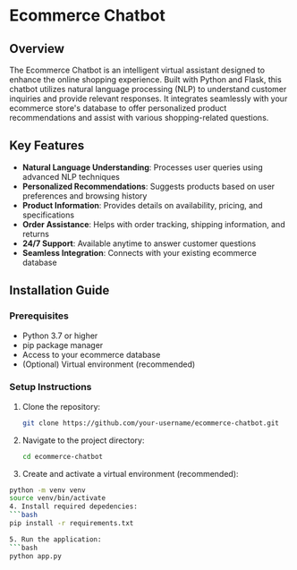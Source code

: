 # Ecommerce Chatbot

## Overview

The Ecommerce Chatbot is an intelligent virtual assistant designed to enhance the online shopping experience. Built with Python and Flask, this chatbot utilizes natural language processing (NLP) to understand customer inquiries and provide relevant responses. It integrates seamlessly with your ecommerce store's database to offer personalized product recommendations and assist with various shopping-related questions.

## Key Features

- **Natural Language Understanding**: Processes user queries using advanced NLP techniques
- **Personalized Recommendations**: Suggests products based on user preferences and browsing history
- **Product Information**: Provides details on availability, pricing, and specifications
- **Order Assistance**: Helps with order tracking, shipping information, and returns
- **24/7 Support**: Available anytime to answer customer questions
- **Seamless Integration**: Connects with your existing ecommerce database

## Installation Guide

### Prerequisites

- Python 3.7 or higher
- pip package manager
- Access to your ecommerce database
- (Optional) Virtual environment (recommended)

### Setup Instructions

1. Clone the repository:
   ```bash
   git clone https://github.com/your-username/ecommerce-chatbot.git

2. Navigate to the project directory:
   ```bash
   cd ecommerce-chatbot

3. Create and activate a virtual environment (recommended):
  ```bash
  python -m venv venv
  source venv/bin/activate
4. Install required depedencies:
 ```bash
 pip install -r requirements.txt

5. Run the application:
  ```bash
  python app.py

